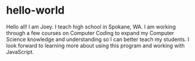 # hello-world
Hello all! I am Joey. I teach high school in Spokane, WA. I am working through a few courses on Computer Coding to expand my Computer Science knowledge and understanding so I can better teach my students. I look forward to learning more about using this program and working with JavaScript.
